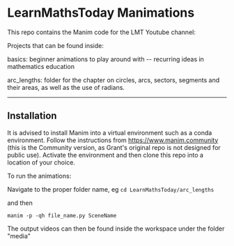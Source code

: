 # LearnMathsToday Manimations

This repo contains the Manim code for the LMT Youtube channel: 

Projects that can be found inside:

basics: beginner animations to play around with -- recurring ideas in mathematics education

arc_lengths: folder for the chapter on circles, arcs, sectors, segments and their areas, as well as the use of radians.

-------------------------------------------------
## Installation

It is advised to install Manim into a virtual environment such as a conda environment. Follow the instructions from https://www.manim.community (this is the Community version, as Grant's original repo is not designed for public use). Activate the environment and then clone this repo into a location of your choice. 

To run the animations:

Navigate to the proper folder name, eg
`
cd LearnMathsToday/arc_lengths
`

and then

`
manim -p -qh file_name.py SceneName
`

The output videos can then be found inside the workspace under the folder "media"
